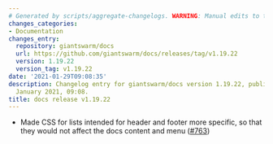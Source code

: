 ```yaml
---
# Generated by scripts/aggregate-changelogs. WARNING: Manual edits to this files will be overwritten.
changes_categories:
- Documentation
changes_entry:
  repository: giantswarm/docs
  url: https://github.com/giantswarm/docs/releases/tag/v1.19.22
  version: 1.19.22
  version_tag: v1.19.22
date: '2021-01-29T09:08:35'
description: Changelog entry for giantswarm/docs version 1.19.22, published on 29
  January 2021, 09:08.
title: docs release v1.19.22
---
```


- Made CSS for lists intended for header and footer more specific, so that they would not affect the docs content and menu ([#763](https://github.com/giantswarm/docs/pull/763))
